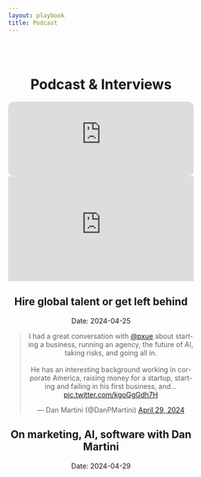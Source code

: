 ```yaml
---
layout: playbook
title: Podcast
---
```


<style>
.container {
    display:flex;
    text-align:center;
    align-items:center;
    overflow:hidden;
}

@media (max-width: 600px) {
    .media {
        width: 100% !important;
    }
}

.youtube-video {
  aspect-ratio: 16 / 9;
  width: 100%;
}
</style>

<div class="container">
<div class="media" style="margin-top: 2rem; width: 75%;">
<h1>Podcast & Interviews</h1>

<div class="grid">
    <div class="card" style="height: 152px">
        <iframe title="Spacestation Labs Podcast" style="border-radius:12px" src="https://open.spotify.com/embed/show/1un8KcnpsA4KGbS05gNIR2?utm_source=generator" width="100%" height="152" frameBorder="0" allowfullscreen="" allow="autoplay; clipboard-write; encrypted-media; fullscreen; picture-in-picture" loading="lazy"></iframe>
        <h2>How to Grow a Solo Dev Agency to $500k/year. Do It In Public ep. 21</h2>
        <p>Date: 2023-10-04</p>
    </div>
    <div class="card">
        <iframe class="youtube-video" src="https://www.youtube.com/embed/4lNr3QwTTd4?si=6jHXsPILX1LxnUsd" title="YouTube video player" frameborder="0" allow="accelerometer; autoplay; clipboard-write; encrypted-media; gyroscope; picture-in-picture; web-share" referrerpolicy="strict-origin-when-cross-origin" allowfullscreen></iframe>
        <h2>Hire global talent or get left behind</h2>
        <p>Date: 2024-04-25</p>
    </div>
    <div class="card">
        <blockquote class="twitter-tweet"><p lang="en" dir="ltr">I had a great conversation with <a href="https://twitter.com/pxue?ref_src=twsrc%5Etfw">@pxue</a> about starting a business, running an agency, the future of AI, taking risks, and going all in.<br><br>He has an interesting background working in corporate America, raising money for a startup, starting and failing in his first business, and… <a href="https://t.co/kgoGgGdh7H">pic.twitter.com/kgoGgGdh7H</a></p>&mdash; Dan Martini (@DanPMartini) <a href="https://twitter.com/DanPMartini/status/1784989296371335357?ref_src=twsrc%5Etfw">April 29, 2024</a></blockquote> 
        <h2>On marketing, AI, software with Dan Martini</h2>
        <p>Date: 2024-04-29</p>
    </div>
</div>
</div>

<script async src="https://platform.twitter.com/widgets.js" charset="utf-8"></script>
